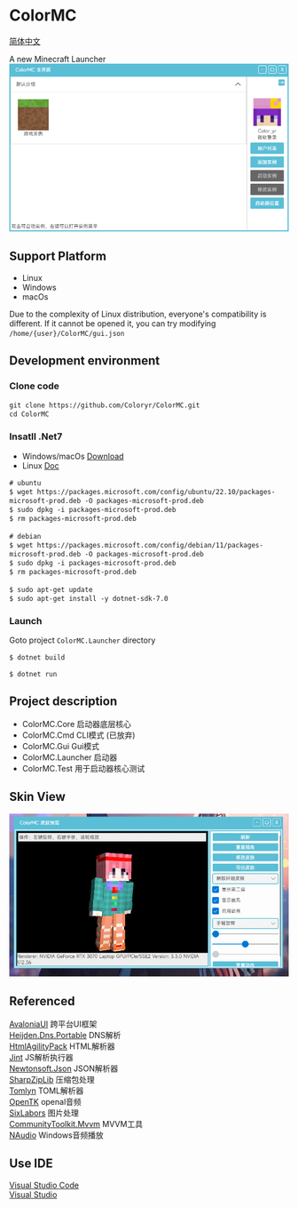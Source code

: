 # ColorMC

[简体中文](./README.md)

A new Minecraft Launcher
![](/image/pic.png)

## Support Platform
- Linux
- Windows
- macOs

Due to the complexity of Linux distribution, everyone's compatibility is different. If it cannot be opened it, you can try modifying `/home/{user}/ColorMC/gui.json`

## Development environment

### Clone code

```
git clone https://github.com/Coloryr/ColorMC.git
cd ColorMC
```

### Insatll .Net7

- Windows/macOs
[Download](https://dotnet.microsoft.com/zh-cn/download/dotnet/7.0)
- Linux
[Doc](https://learn.microsoft.com/zh-cn/dotnet/core/install/linux?WT.mc_id=dotnet-35129-website)

```
# ubuntu
$ wget https://packages.microsoft.com/config/ubuntu/22.10/packages-microsoft-prod.deb -O packages-microsoft-prod.deb
$ sudo dpkg -i packages-microsoft-prod.deb
$ rm packages-microsoft-prod.deb

# debian
$ wget https://packages.microsoft.com/config/debian/11/packages-microsoft-prod.deb -O packages-microsoft-prod.deb
$ sudo dpkg -i packages-microsoft-prod.deb
$ rm packages-microsoft-prod.deb

$ sudo apt-get update
$ sudo apt-get install -y dotnet-sdk-7.0
```

### Launch

Goto project `ColorMC.Launcher` directory

```
$ dotnet build
```
```
$ dotnet run
```

## Project description
- ColorMC.Core 启动器底层核心
- ColorMC.Cmd CLI模式 (已放弃)
- ColorMC.Gui Gui模式
- ColorMC.Launcher 启动器
- ColorMC.Test 用于启动器核心测试

## Skin View

![](/image/GIF1.gif)  

## Referenced

[AvaloniaUI](https://github.com/AvaloniaUI/Avalonia) 跨平台UI框架  
[Heijden.Dns.Portable](https://github.com/softlion/Heijden.Dns) DNS解析  
[HtmlAgilityPack](https://html-agility-pack.net/) HTML解析器  
[Jint](https://github.com/sebastienros/jint) JS解析执行器  
[Newtonsoft.Json](https://www.newtonsoft.com/json) JSON解析器  
[SharpZipLib](https://github.com/icsharpcode/SharpZipLib) 压缩包处理  
[Tomlyn](https://github.com/xoofx/Tomlyn) TOML解析器  
[OpenTK](https://opentk.net/) openal音频  
[SixLabors](https://sixlabors.com/) 图片处理  
[CommunityToolkit.Mvvm](https://github.com/CommunityToolkit/dotnet) MVVM工具  
[NAudio](https://github.com/naudio/NAudio) Windows音频播放

## Use IDE

[Visual Studio Code](https://code.visualstudio.com/)  
[Visual Studio](https://visualstudio.microsoft.com/)
